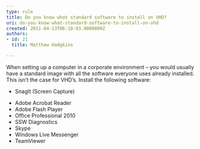 ```yaml
---
type: rule
title: Do you know what standard software to install on VHD?
uri: do-you-know-what-standard-software-to-install-on-vhd
created: 2011-04-13T06:10:03.0000000Z
authors:
- id: 21
  title: Matthew Hodgkins

---
```




<span class='intro'> 
  <p>When setting up a computer in a corporate environment – you would usually have a standard image with all the software everyone uses already installed. This isn’t the case for VHD’s. Install the following software&#58;</p>
<ul>
    <li>
    <p>SnagIt (Screen Capture)</p>
    </li>
    <li>Adobe Acrobat Reader</li>
    <li>Adobe Flash Player</li>
    <li>Office Professional 2010</li>
    <li>SSW Diagnostics</li>
    <li>Skype</li>
    <li>Windows Live Messenger</li>
    <li>TeamViewer</li>
</ul>
 </span>




